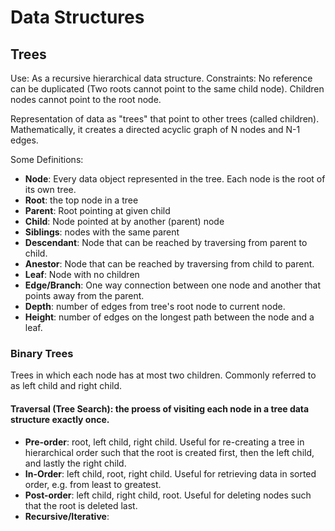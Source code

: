 # Data Structures

## Trees
Use: As a recursive hierarchical data structure.
Constraints: No reference can be duplicated (Two roots cannot point to the same child node). Children nodes cannot point to the root node.

Representation of data as "trees" that point to other trees (called children). Mathematically, it creates a directed acyclic graph of N nodes and N-1 edges.

Some Definitions:
  - **Node**: Every data object represented in the tree. Each node is the root of its own tree.
  - **Root**: the top node in a tree
  - **Parent**: Root pointing at given child
  - **Child**: Node pointed at by another (parent) node
  - **Siblings**: nodes with the same parent
  - **Descendant**: Node that can be reached by traversing from parent to child.
  - **Anestor**: Node that can be reached by traversing from child to parent.
  - **Leaf**: Node with no children
  - **Edge/Branch**: One way connection between one node and another that points away from the parent.
  - **Depth**: number of edges from tree's root node to current node.
  - **Height**: number of edges on the longest path between the node and a leaf.


### Binary Trees 
Trees in which each node has at most two children. Commonly referred to as left child and right child.

#### Traversal (Tree Search): the proess of visiting each node in a tree data structure exactly once.
  - **Pre-order**: root, left child, right child. Useful for re-creating a tree in hierarchical order such that the root is created first, then the left child, and lastly the right child.
  - **In-Order**: left child, root, right child. Useful for retrieving data in sorted order, e.g. from least to greatest.
  - **Post-order**: left child, right child, root. Useful for deleting nodes such that the root is deleted last.
  - **Recursive/Iterative**: